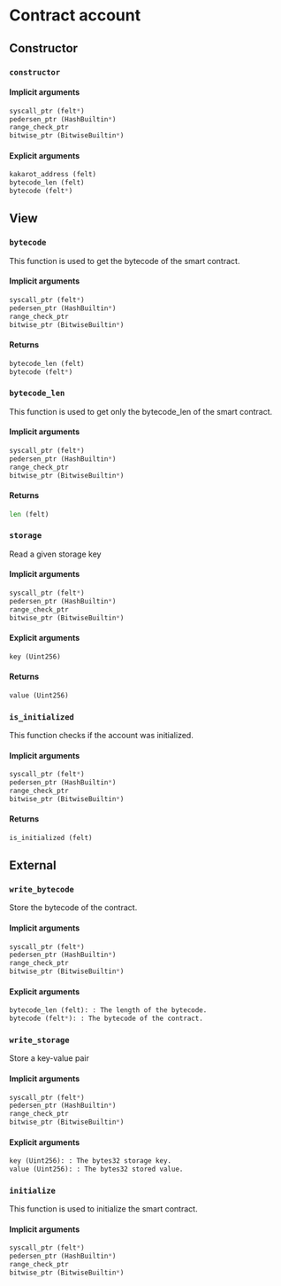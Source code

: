 



# Contract account

## Constructor

### `constructor`
  

#### Implicit arguments
  
```python  
syscall_ptr (felt*)  
pedersen_ptr (HashBuiltin*)  
range_check_ptr  
bitwise_ptr (BitwiseBuiltin*)  
```
#### Explicit arguments
  
```python  
kakarot_address (felt)  
bytecode_len (felt)  
bytecode (felt*)  
```
## View

### `bytecode`
  
This function is used to get the bytecode of the smart contract.
#### Implicit arguments
  
```python  
syscall_ptr (felt*)  
pedersen_ptr (HashBuiltin*)  
range_check_ptr  
bitwise_ptr (BitwiseBuiltin*)  
```
#### Returns
  
```python  
bytecode_len (felt)  
bytecode (felt*)  
```
### `bytecode_len`
  
This function is used to get only the bytecode_len of the smart contract.
#### Implicit arguments
  
```python  
syscall_ptr (felt*)  
pedersen_ptr (HashBuiltin*)  
range_check_ptr  
bitwise_ptr (BitwiseBuiltin*)  
```
#### Returns
  
```python  
len (felt)  
```
### `storage`
  
Read a given storage key
#### Implicit arguments
  
```python  
syscall_ptr (felt*)  
pedersen_ptr (HashBuiltin*)  
range_check_ptr  
bitwise_ptr (BitwiseBuiltin*)  
```
#### Explicit arguments
  
```python  
key (Uint256)  
```
#### Returns
  
```python  
value (Uint256)  
```
### `is_initialized`
  
This function checks if the account was initialized.
#### Implicit arguments
  
```python  
syscall_ptr (felt*)  
pedersen_ptr (HashBuiltin*)  
range_check_ptr  
bitwise_ptr (BitwiseBuiltin*)  
```
#### Returns
  
```python  
is_initialized (felt)  
```
## External

### `write_bytecode`
  
Store the bytecode of the contract.
#### Implicit arguments
  
```python  
syscall_ptr (felt*)  
pedersen_ptr (HashBuiltin*)  
range_check_ptr  
bitwise_ptr (BitwiseBuiltin*)  
```
#### Explicit arguments
  
```python  
bytecode_len (felt): : The length of the bytecode.  
bytecode (felt*): : The bytecode of the contract.  
```
### `write_storage`
  
Store a key-value pair
#### Implicit arguments
  
```python  
syscall_ptr (felt*)  
pedersen_ptr (HashBuiltin*)  
range_check_ptr  
bitwise_ptr (BitwiseBuiltin*)  
```
#### Explicit arguments
  
```python  
key (Uint256): : The bytes32 storage key.  
value (Uint256): : The bytes32 stored value.  
```
### `initialize`
  
This function is used to initialize the smart contract.
#### Implicit arguments
  
```python  
syscall_ptr (felt*)  
pedersen_ptr (HashBuiltin*)  
range_check_ptr  
bitwise_ptr (BitwiseBuiltin*)  
```